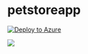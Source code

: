 # petstoreapp


[![Deploy to Azure](https://aka.ms/deploytoazurebutton)](https://portal.azure.com/#create/Microsoft.Template/uri/https%3A%2F%2Fraw.githubusercontent.com%2Flink78%2Fpetstoreapp%2Fmaster%2FPetSoreApp%2Fazuredeploy.json)




<a href="https://portal.azure.com/#create/Microsoft.Template/uri/https%3A%2F%2Fraw.githubusercontent.com%2Flink78%2Fpetstoreapp%2Fmaster%2FPetSoreApp%2Fazuredeploy.json" target="_blank">
  <img src="https://aka.ms/deploytoazurebutton"/>
</a>




